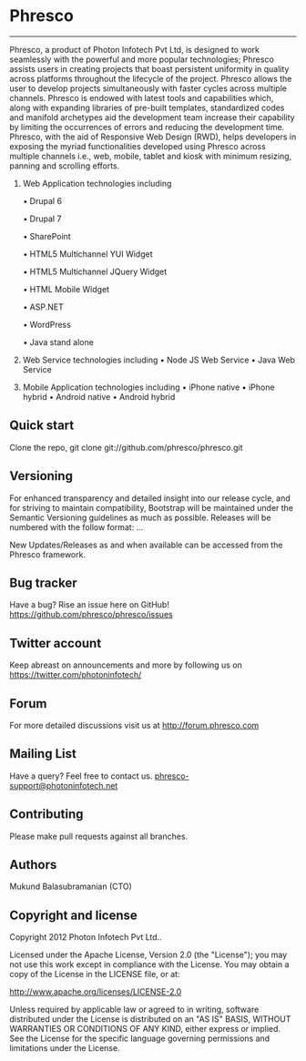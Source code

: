 Phresco 
=================
-----------------
Phresco, a product of Photon Infotech Pvt Ltd, is designed to work seamlessly with the powerful and more popular technologies; Phresco assists users in creating projects that boast persistent uniformity in quality across platforms throughout the lifecycle of the project.
Phresco allows the user to develop projects simultaneously with faster cycles across multiple channels. Phresco is endowed with latest tools and capabilities which, along with expanding libraries of pre-built templates, standardized codes and manifold archetypes aid the development team increase their capability by limiting the occurrences of errors and reducing the development time.
Phresco, with the aid of Responsive Web Design (RWD), helps developers in exposing the myriad functionalities developed using Phresco across multiple channels i.e., web, mobile, tablet and kiosk with minimum resizing, panning and scrolling efforts.



1.  Web Application technologies including

      •	Drupal 6

      •	Drupal 7

      •	SharePoint

      •	HTML5 Multichannel YUI Widget

      •	HTML5 Multichannel JQuery Widget

      •	HTML Mobile Widget

      •	ASP.NET

      •	WordPress

      •	Java stand alone

2.	Web Service technologies including
•	Node JS Web Service
•	Java Web Service

3.	Mobile Application technologies including
•	iPhone native
•	iPhone hybrid
•	Android native
•	Android hybrid


Quick start
-----------

Clone the repo, git clone git://github.com/phresco/phresco.git 

Versioning
----------

For enhanced transparency and detailed insight into our release cycle, and for striving to maintain compatibility, Bootstrap will be maintained under the Semantic Versioning guidelines as much as possible.
Releases will be numbered with the follow format:
<major>.<minor>.<fix>.<iteration>

New Updates/Releases as and when available can be accessed from the Phresco framework. 

Bug tracker
-----------

Have a bug? Rise an issue here on GitHub!
https://github.com/phresco/phresco/issues

Twitter account
---------------

Keep abreast on announcements and more by following us on
https://twitter.com/photoninfotech/

Forum
------

For more detailed discussions visit us at 
http://forum.phresco.com


Mailing List
------------

Have a query? Feel free to contact us.
phresco-support@photoninfotech.net

Contributing
------------

Please make pull requests against all branches. 

Authors
------------

Mukund Balasubramanian (CTO)

Copyright and license
---------------------

Copyright 2012 Photon Infotech Pvt Ltd..

Licensed under the Apache License, Version 2.0 (the "License");
you may not use this work except in compliance with the License.
You may obtain a copy of the License in the LICENSE file, or at:

   http://www.apache.org/licenses/LICENSE-2.0

Unless required by applicable law or agreed to in writing, software
distributed under the License is distributed on an "AS IS" BASIS,
WITHOUT WARRANTIES OR CONDITIONS OF ANY KIND, either express or implied.
See the License for the specific language governing permissions and
limitations under the License.